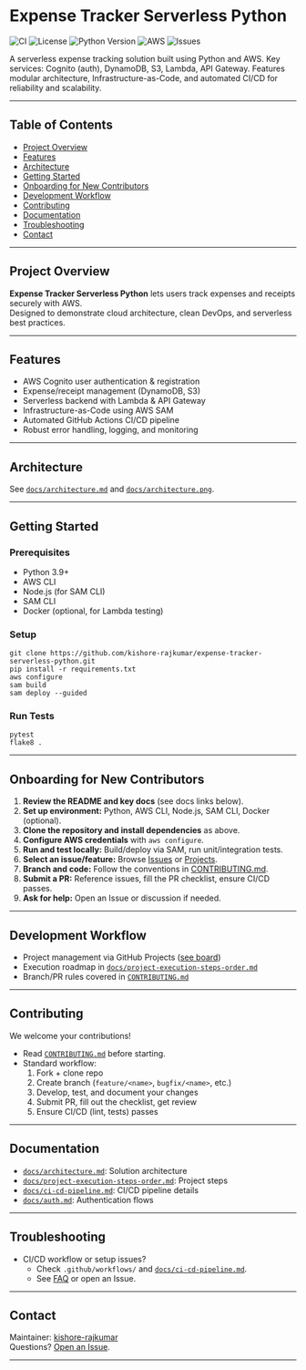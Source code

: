 # Expense Tracker Serverless Python

![CI](https://github.com/kishore-rajkumar/expense-tracker-serverless-python/actions/workflows/deploy.yml/badge.svg)
![License](https://img.shields.io/github/license/kishore-rajkumar/expense-tracker-serverless-python)
![Python Version](https://img.shields.io/badge/python-3.9%2B-blue)
![AWS](https://img.shields.io/badge/AWS-serverless-yellow?logo=amazon-aws)
![Issues](https://img.shields.io/github/issues/kishore-rajkumar/expense-tracker-serverless-python)

A serverless expense tracking solution built using Python and AWS. Key services: Cognito (auth), DynamoDB, S3, Lambda, API Gateway. Features modular architecture, Infrastructure-as-Code, and automated CI/CD for reliability and scalability.

---

## Table of Contents

- [Project Overview](#project-overview)
- [Features](#features)
- [Architecture](#architecture)
- [Getting Started](#getting-started)
- [Onboarding for New Contributors](#onboarding-for-new-contributors)
- [Development Workflow](#development-workflow)
- [Contributing](#contributing)
- [Documentation](#documentation)
- [Troubleshooting](#troubleshooting)
- [Contact](#contact)

---

## Project Overview

**Expense Tracker Serverless Python** lets users track expenses and receipts securely with AWS.  
Designed to demonstrate cloud architecture, clean DevOps, and serverless best practices.

---

## Features

- AWS Cognito user authentication & registration
- Expense/receipt management (DynamoDB, S3)
- Serverless backend with Lambda & API Gateway
- Infrastructure-as-Code using AWS SAM
- Automated GitHub Actions CI/CD pipeline
- Robust error handling, logging, and monitoring

---

## Architecture

See [`docs/architecture.md`](./docs/architecture.md) and [`docs/architecture.png`](./docs/architecture.png).

---

## Getting Started

### Prerequisites

- Python 3.9+
- AWS CLI
- Node.js (for SAM CLI)
- SAM CLI
- Docker (optional, for Lambda testing)

### Setup
```
git clone https://github.com/kishore-rajkumar/expense-tracker-serverless-python.git  
pip install -r requirements.txt  
aws configure  
sam build  
sam deploy --guided  
```

### Run Tests
```
pytest  
flake8 .
```
---

## Onboarding for New Contributors

1. **Review the README and key docs** (see docs links below).
2. **Set up environment:** Python, AWS CLI, Node.js, SAM CLI, Docker (optional).
3. **Clone the repository and install dependencies** as above.
4. **Configure AWS credentials** with `aws configure`.
5. **Run and test locally:** Build/deploy via SAM, run unit/integration tests.
6. **Select an issue/feature:** Browse [Issues](https://github.com/kishore-rajkumar/expense-tracker-serverless-python/issues) or [Projects](https://github.com/kishore-rajkumar/expense-tracker-serverless-python/projects).
7. **Branch and code:** Follow the conventions in [CONTRIBUTING.md](./CONTRIBUTING.md).
8. **Submit a PR:** Reference issues, fill the PR checklist, ensure CI/CD passes.
9. **Ask for help:** Open an Issue or discussion if needed.

---

## Development Workflow

- Project management via GitHub Projects ([see board](https://github.com/kishore-rajkumar/expense-tracker-serverless-python/projects))
- Execution roadmap in [`docs/project-execution-steps-order.md`](./docs/project-execution-steps-order.md)
- Branch/PR rules covered in [`CONTRIBUTING.md`](./CONTRIBUTING.md)

---

## Contributing

We welcome your contributions!

- Read [`CONTRIBUTING.md`](./CONTRIBUTING.md) before starting.
- Standard workflow:
  1. Fork + clone repo
  2. Create branch (`feature/<name>`, `bugfix/<name>`, etc.)
  3. Develop, test, and document your changes
  4. Submit PR, fill out the checklist, get review
  5. Ensure CI/CD (lint, tests) passes

---

## Documentation

- [`docs/architecture.md`](./docs/architecture.md): Solution architecture
- [`docs/project-execution-steps-order.md`](./docs/project-execution-steps-order.md): Project steps
- [`docs/ci-cd-pipeline.md`](./docs/ci-cd-pipeline.md): CI/CD pipeline details
- [`docs/auth.md`](./docs/auth.md): Authentication flows

---

## Troubleshooting

- CI/CD workflow or setup issues?  
  - Check `.github/workflows/` and [`docs/ci-cd-pipeline.md`](./docs/ci-cd-pipeline.md).
  - See [FAQ](./docs/faq.md) or open an Issue.

---

## Contact

Maintainer: [kishore-rajkumar](https://github.com/kishore-rajkumar)  
Questions? [Open an Issue](https://github.com/kishore-rajkumar/expense-tracker-serverless-python/issues).

---
